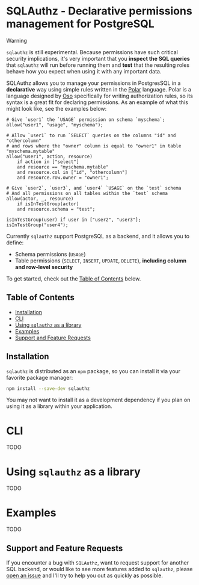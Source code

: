 # SQLAuthz - Declarative permissions management for PostgreSQL

> [!WARNING]
> `sqlauthz` is still experimental. Because permissions have such critical security implications, it's very important that you **inspect the SQL queries** that `sqlauthz` will run before running them and **test** that the resulting roles behave how you expect when using it with any important data.

SQLAuthz allows you to manage your permissions in PostgresSQL in a **declarative** way using simple rules written in the [Polar](https://www.osohq.com/docs/reference/polar/foundations) language. Polar is a language designed by [Oso](https://www.osohq.com/) specifically for writing authorization rules, so its syntax is a great fit for declaring permissions. As an example of what this might look like, see the examples below:

```polar
# Give `user1` the `USAGE` permission on schema `myschema`;
allow("user1", "usage", "myschema");

# Allow `user1` to run `SELECT` queries on the columns "id" and "othercolumn"
# and rows where the "owner" column is equal to "owner1" in table "myschema.mytable"
allow("user1", action, resource)
    if action in ["select"]
    and resource == "myschema.mytable"
    and resource.col in ["id", "othercolumn"]
    and resource.row.owner = "owner1";

# Give `user2`, `user3`, and `user4` `USAGE` on the `test` schema
# And all permissions on all tables within the `test` schema
allow(actor, _, resource)
    if isInTestGroup(actor)
    and resource.schema = "test";
    
isInTestGroup(user) if user in ["user2", "user3"];
isInTestGroup("user4");
```

Currently `sqlauthz` support PostgreSQL as a backend, and it allows you to define:

- Schema permissions (`USAGE`)
- Table permissions (`SELECT`, `INSERT`, `UPDATE`, `DELETE`), **including column and row-level security**

To get started, check out the [Table of Contents](#table-of-contents) below.

## Table of Contents

- [Installation](#installation)
- [CLI](#cli)
- [Using `sqlauthz` as a library](#using-sqlauthz-as-a-library)
- [Examples](#examples)
- [Support and Feature Requests](#support-and-feature-requests)

## Installation

`sqlauthz` is distributed as an `npm` package, so you can install it via your favorite package manager:
```bash
npm install --save-dev sqlauthz
```
You may not want to install it as a development dependency if you plan on using it as a library within your application.

# CLI

TODO

# Using `sqlauthz` as a library

TODO

# Examples

TODO

## Support and Feature Requests

If you encounter a bug with `SQLAuthz`, want to request support for another SQL backend, or would like to see more features added to `sqlauthz`, please [open an issue](https://github.com/cfeenstra67/sqlauthz/issues/new) and I'll try to help you out as quickly as possible.
